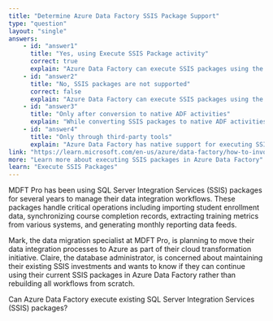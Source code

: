 ```yaml
---
title: "Determine Azure Data Factory SSIS Package Support"
type: "question"
layout: "single"
answers:
    - id: "answer1"
      title: "Yes, using Execute SSIS Package activity"
      correct: true
      explain: "Azure Data Factory can execute SSIS packages using the Execute SSIS Package activity. This requires configuring the Azure-SSIS Integration Runtime to provide the environment needed for running SSIS packages in the cloud."
    - id: "answer2"
      title: "No, SSIS packages are not supported"
      correct: false
      explain: "Azure Data Factory can execute SSIS packages using the Execute SSIS Package activity. This requires configuring the Azure-SSIS Integration Runtime to provide the environment needed for running SSIS packages in the cloud."
    - id: "answer3"
      title: "Only after conversion to native ADF activities"
      explain: "While converting SSIS packages to native ADF activities is one option, Azure Data Factory can directly execute existing SSIS packages using the Execute SSIS Package activity without requiring conversion."
    - id: "answer4"
      title: "Only through third-party tools"
      explain: "Azure Data Factory has native support for executing SSIS packages through the Execute SSIS Package activity and Azure-SSIS Integration Runtime, without requiring third-party tools."
link: "https://learn.microsoft.com/en-us/azure/data-factory/how-to-invoke-ssis-package-ssis-activity"
more: "Learn more about executing SSIS packages in Azure Data Factory"
learn: "Execute SSIS Packages"
---
```


MDFT Pro has been using SQL Server Integration Services (SSIS) packages for several years to manage their data integration workflows. These packages handle critical operations including importing student enrollment data, synchronizing course completion records, extracting training metrics from various systems, and generating monthly reporting data feeds.

Mark, the data migration specialist at MDFT Pro, is planning to move their data integration processes to Azure as part of their cloud transformation initiative. Claire, the database administrator, is concerned about maintaining their existing SSIS investments and wants to know if they can continue using their current SSIS packages in Azure Data Factory rather than rebuilding all workflows from scratch.

Can Azure Data Factory execute existing SQL Server Integration Services (SSIS) packages?
